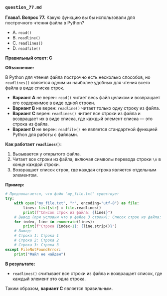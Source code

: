 ### `question_77.md`

**Глава1. Вопрос 77.** Какую функцию вы бы использовали для построчного чтения файла в Python?

- A. `read()`
- B. `readline()`
- C. `readlines()`
- D. `readfile()`

**Правильный ответ: C**

**Объяснение:**

В Python для чтения файла построчно есть несколько способов, но `readlines()` является одним из наиболее удобных для чтения всего файла в виде списка строк.

*   **Вариант A** не верен: `read()` читает весь файл целиком и возвращает его содержимое в виде одной строки.
*   **Вариант B** не верен: `readline()` читает только одну строку из файла.
*   **Вариант C** верен: `readlines()` читает все строки из файла и возвращает их в виде списка, где каждый элемент списка — это строка из файла.
*   **Вариант D** не верен: `readfile()` не является стандартной функцией Python для работы с файлами.

**Как работает `readlines()`:**

1.  Вызывается у открытого файла.
2.  Читает все строки из файла, включая символы перевода строки `\n` в конце каждой строки.
3.  Возвращает список строк, где каждая строка является отдельным элементом.

**Пример:**

```python
# Предполагается, что файл "my_file.txt" существует
try:
    with open("my_file.txt", "r", encoding="utf-8") as file:
        lines: list[str] = file.readlines()
        print(f"Список строк из файла: {lines}")
    # Вывод (при условии что в файле 3 строки): Список строк из файла: ['Строка 1\n', 'Строка 2\n', 'Строка 3']
    for index, line in enumerate(lines):
        print(f"Строка {index+1}: {line.strip()}")
    # Вывод:
    # Строка 1: Строка 1
    # Строка 2: Строка 2
    # Строка 3: Строка 3
except FileNotFoundError:
    print("Файл не найден")
```

**В результате:**
* `readlines()` считывает все строки из файла и возвращает список, где каждый элемент это одна строка.

Таким образом, **вариант C** является правильным.
